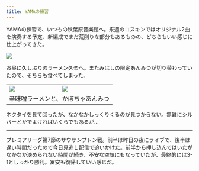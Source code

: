 ```yaml
---
title: YAMAの練習
---
```


YAMAの練習で、いつもの秋葉原音楽館へ。来週のコスキンではオリジナル2曲を演奏する予定、新編成でまだ荒削りな部分もあるものの、どちらもいい感じに仕上がってきた。

![](https://photos.old.apkas.net/medium/202410/20241006-094821.webp)

お昼に久しぶりのラーメン久楽へ。またみはしの限定あんみつが切り替わっていたので、そちらも食べてしまった。

<table>
  <tr>
    <td><img class="caption" src="https://photos.old.apkas.net/medium/202410/20241006-123559.webp" /></td>
    <td><img class="caption" src="https://photos.old.apkas.net/medium/202410/20241006-134310.webp" /></td>
  </tr>
  <tr>
    <td colspan="2">辛味噌ラーメンと、かぼちゃあんみつ</td>
  </tr>
</table>

ネクタイを見て回ったが、なかなかしっくりくるのが見つからない。無難にシルバーとかでよければいくらでもあるが...

---

プレミアリーグ第7節のサウサンプトン戦。前半は昨日の夜にライブで、後半は遅い時間だったので今日見逃し配信で追いかけた。前半から押し込んではいたがなかなか決められない時間が続き、不安な空気にもなっていたが、最終的には3-1としっかり勝利。冨安も復帰していい感じだ。
